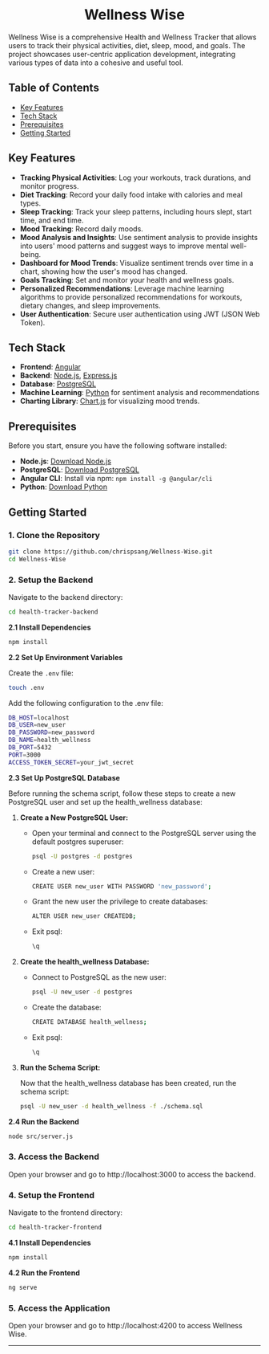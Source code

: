 <h1 align="center">Wellness Wise</h1>

Wellness Wise is a comprehensive Health and Wellness Tracker that allows users to track their physical activities, diet, sleep, mood, and goals. The project showcases user-centric application development, integrating various types of data into a cohesive and useful tool.

## Table of Contents

- [Key Features](#key-features)
- [Tech Stack](#tech-stack)
- [Prerequisites](#prerequisites)
- [Getting Started](#getting-started)

## Key Features

- **Tracking Physical Activities**: Log your workouts, track durations, and monitor progress.
- **Diet Tracking**: Record your daily food intake with calories and meal types.
- **Sleep Tracking**: Track your sleep patterns, including hours slept, start time, and end time.
- **Mood Tracking**: Record daily moods.
- **Mood Analysis and Insights**: Use sentiment analysis to provide insights into users' mood patterns and suggest ways to improve mental well-being.
- **Dashboard for Mood Trends**: Visualize sentiment trends over time in a chart, showing how the user's mood has changed. 
- **Goals Tracking**: Set and monitor your health and wellness goals.
- **Personalized Recommendations**: Leverage machine learning algorithms to provide personalized recommendations for workouts, dietary changes, and sleep improvements.
- **User Authentication**: Secure user authentication using JWT (JSON Web Token).

## Tech Stack

- **Frontend**: [Angular](https://angular.io/)
- **Backend**: [Node.js](https://nodejs.org/), [Express.js](https://expressjs.com/)
- **Database**: [PostgreSQL](https://www.postgresql.org/)
- **Machine Learning**: [Python](https://www.python.org/) for sentiment analysis and recommendations
- **Charting Library**: [Chart.js](https://www.chartjs.org/) for visualizing mood trends.

## Prerequisites

Before you start, ensure you have the following software installed:

- **Node.js**: [Download Node.js](https://nodejs.org/)
- **PostgreSQL**: [Download PostgreSQL](https://www.postgresql.org/download/)
- **Angular CLI**: Install via npm: `npm install -g @angular/cli`
- **Python**: [Download Python](https://www.python.org/downloads/)

## Getting Started

### 1. Clone the Repository

```bash
git clone https://github.com/chrispsang/Wellness-Wise.git
cd Wellness-Wise
```

### 2. Setup the Backend

Navigate to the backend directory:

```bash
cd health-tracker-backend
```

**2.1 Install Dependencies**

```bash
npm install
```

**2.2 Set Up Environment Variables**

Create the `.env` file:

```bash
touch .env
```

Add the following configuration to the .env file:

```bash
DB_HOST=localhost
DB_USER=new_user
DB_PASSWORD=new_password
DB_NAME=health_wellness
DB_PORT=5432
PORT=3000
ACCESS_TOKEN_SECRET=your_jwt_secret 

```
**2.3 Set Up PostgreSQL Database**

Before running the schema script, follow these steps to create a new PostgreSQL user and set up the health_wellness database:

1. **Create a New PostgreSQL User:**

    - Open your terminal and connect to the PostgreSQL server using the default postgres superuser:

        ```bash
        psql -U postgres -d postgres
         ```

    - Create a new user:

        ```bash
        CREATE USER new_user WITH PASSWORD 'new_password';
        ```

    - Grant the new user the privilege to create databases:

        ```bash
        ALTER USER new_user CREATEDB;
        ```

    - Exit psql:

        ```bash
        \q
        ```

2. **Create the health_wellness Database:**

    - Connect to PostgreSQL as the new user:

        ```bash
        psql -U new_user -d postgres
        ```
    - Create the database:

        ```bash
        CREATE DATABASE health_wellness;
        ```

    - Exit psql:

        ```bash
        \q
        ```

3. **Run the Schema Script:**

    Now that the health_wellness database has been created, run the schema script:

    ```bash
    psql -U new_user -d health_wellness -f ./schema.sql
    ```

**2.4 Run the Backend**

```bash
node src/server.js
```

### 3. Access the Backend
Open your browser and go to http://localhost:3000 to access the backend.

### 4. Setup the Frontend
Navigate to the frontend directory:

```bash
cd health-tracker-frontend
```

**4.1 Install Dependencies**

```bash
npm install
```

**4.2 Run the Frontend**

```bash
ng serve
```

### 5. Access the Application
Open your browser and go to http://localhost:4200 to access Wellness Wise.

---
